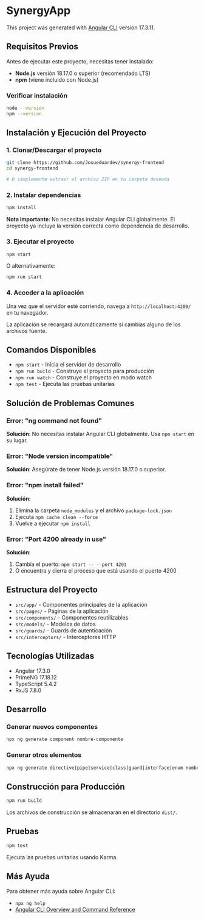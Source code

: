 # SynergyApp

This project was generated with [Angular CLI](https://github.com/angular/angular-cli) version 17.3.11.

## Requisitos Previos

Antes de ejecutar este proyecto, necesitas tener instalado:

- **Node.js** versión 18.17.0 o superior (recomendado LTS)
- **npm** (viene incluido con Node.js)

### Verificar instalación
```bash
node --version
npm --version
```

## Instalación y Ejecución del Proyecto

### 1. Clonar/Descargar el proyecto
```bash
git clone https://github.com/Josueduardev/synergy-frontend
cd synergy-frontend

# O simplemente extraer el archivo ZIP en tu carpeta deseada
```

### 2. Instalar dependencias
```bash
npm install
```

**Nota importante**: No necesitas instalar Angular CLI globalmente. El proyecto ya incluye la versión correcta como dependencia de desarrollo.

### 3. Ejecutar el proyecto
```bash
npm start
```

O alternativamente:
```bash
npm run start
```

### 4. Acceder a la aplicación
Una vez que el servidor esté corriendo, navega a `http://localhost:4200/` en tu navegador.

La aplicación se recargará automáticamente si cambias alguno de los archivos fuente.

## Comandos Disponibles

- `npm start` - Inicia el servidor de desarrollo
- `npm run build` - Construye el proyecto para producción
- `npm run watch` - Construye el proyecto en modo watch
- `npm test` - Ejecuta las pruebas unitarias

## Solución de Problemas Comunes

### Error: "ng command not found"
**Solución**: No necesitas instalar Angular CLI globalmente. Usa `npm start` en su lugar.

### Error: "Node version incompatible"
**Solución**: Asegúrate de tener Node.js versión 18.17.0 o superior.

### Error: "npm install failed"
**Solución**: 
1. Elimina la carpeta `node_modules` y el archivo `package-lock.json`
2. Ejecuta `npm cache clean --force`
3. Vuelve a ejecutar `npm install`

### Error: "Port 4200 already in use"
**Solución**: 
1. Cambia el puerto: `npm start -- --port 4201`
2. O encuentra y cierra el proceso que está usando el puerto 4200

## Estructura del Proyecto

- `src/app/` - Componentes principales de la aplicación
- `src/pages/` - Páginas de la aplicación
- `src/components/` - Componentes reutilizables
- `src/models/` - Modelos de datos
- `src/guards/` - Guards de autenticación
- `src/interceptors/` - Interceptores HTTP

## Tecnologías Utilizadas

- Angular 17.3.0
- PrimeNG 17.18.12
- TypeScript 5.4.2
- RxJS 7.8.0

## Desarrollo

### Generar nuevos componentes
```bash
npx ng generate component nombre-componente
```

### Generar otros elementos
```bash
npx ng generate directive|pipe|service|class|guard|interface|enum nombre
```

## Construcción para Producción

```bash
npm run build
```

Los archivos de construcción se almacenarán en el directorio `dist/`.

## Pruebas

```bash
npm test
```

Ejecuta las pruebas unitarias usando Karma.

## Más Ayuda

Para obtener más ayuda sobre Angular CLI:
- `npx ng help`
- [Angular CLI Overview and Command Reference](https://angular.io/cli)
